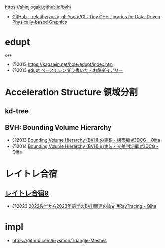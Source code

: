 https://shinjiogaki.github.io/bvh/

- [GitHub - xelatihy/yocto-gl: Yocto/GL: Tiny C++ Libraries for Data-Driven Physically-based Graphics](https://github.com/xelatihy/yocto-gl/)

# edupt

`c++`

- @2013 https://kagamin.net/hole/edupt/index.htm
- @2013 [edupt ベースでレンダラ書いた - お餅ダイアリー](https://omochi64.hatenadiary.org/entry/20131205/1386251942)

# Acceleration Structure 領域分割

## kd-tree

## BVH: Bounding Volume Hierarchy

- @2013 [Bounding Volume Hierarchy (BVH) の実装 - 構築編 #3DCG - Qiita](https://qiita.com/omochi64/items/9336f57118ba918f82ec)
- @2014 [Bounding Volume Hierarchy (BVH) の実装 - 交差判定編 #3DCG - Qiita](https://qiita.com/omochi64/items/c2bbe92d707b280896fd)

# レイトレ合宿

## [レイトレ合宿9](https://sites.google.com/view/rtcamp9/home)

- @2023 [2022後半から2023年前半のBVH関連の論文 #RayTracing - Qiita](https://qiita.com/shinjiogaki/items/e49ebe28886aad18f59b)

# impl

- https://github.com/keysmon/Triangle-Meshes
